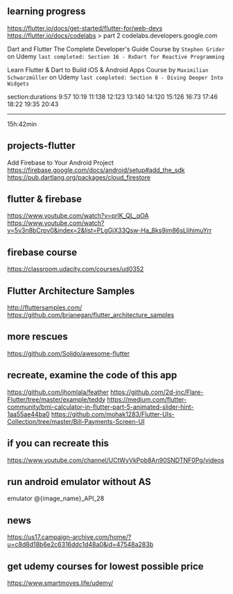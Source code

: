 

## learning progress
https://flutter.io/docs/get-started/flutter-for/web-devs
https://flutter.io/docs/codelabs > part 2
codelabs.developers.google.com

Dart and Flutter The Complete Developer's Guide Course by `Stephen Grider` on Udemy ```last completed: Section 16 - RxDart for Reactive Programming```

Learn Flutter & Dart to Build iOS & Android Apps Course by `Maximilian Schwarzmüller` on Udemy ```last completed: Section 8 - Diving Deeper Into Widgets```


section:durations
9:57
10:19
11:138
12:123
13:140
14:120
15:126
16:73
17:46
18:22
19:35
20:43
________
15h:42min


## projects-flutter

Add Firebase to Your Android Project
https://firebase.google.com/docs/android/setup#add_the_sdk
https://pub.dartlang.org/packages/cloud_firestore

## flutter & firebase
https://www.youtube.com/watch?v=prlK_QL_qOA
https://www.youtube.com/watch?v=5v3n8bCrpv0&index=2&list=PLgGjX33Qsw-Ha_8ks9im86sLIihimuYrr

## firebase course
https://classroom.udacity.com/courses/ud0352

## Flutter Architecture Samples
http://fluttersamples.com/ 
https://github.com/brianegan/flutter_architecture_samples 

## more rescues
https://github.com/Solido/awesome-flutter

## recreate, examine the code of this app
https://github.com/jhomlala/feather
https://github.com/2d-inc/Flare-Flutter/tree/master/example/teddy
https://medium.com/flutter-community/bmi-calculator-in-flutter-part-5-animated-slider-hint-1aa55ae44ba0
https://github.com/mohak1283/Flutter-UIs-Collection/tree/master/Bill-Payments-Screen-UI

## if you can recreate this
https://www.youtube.com/channel/UCtWyVkPpb8An90SNDTNF0Pg/videos

## run android emulator without AS
emulator @{image_name}_API_28

## news
https://us17.campaign-archive.com/home/?u=c8d8d18b6e2c6316ddc1d48a0&id=47548a283b

## get udemy courses for lowest possible price
https://www.smartmoves.life/udemy/
